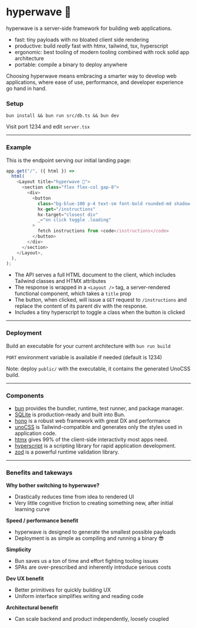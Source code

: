 # hyperwave 🌊

hyperwave is a server-side framework for building web applications.

- fast: tiny payloads with no bloated client side rendering
- productive: build _really_ fast with htmx, tailwind, tsx, hyperscript
- ergonomic: best tooling of modern tooling combined with rock solid app architecture
- portable: compile a binary to deploy anywhere

Choosing hyperwave means embracing a smarter way to develop web applications,
where ease of use, performance, and developer experience go hand in hand.

### Setup

`bun install && bun run src/db.ts && bun dev`

Visit port 1234 and edit `server.tsx`

---

### Example

This is the endpoint serving our initial landing page:

```typescript
app.get("/", ({ html }) =>
  html(
    <Layout title="hyperwave 🌊">
      <section class="flex flex-col gap-8">
        <div>
          <button
            class="bg-blue-100 p-4 text-sm font-bold rounded-md shadow-sm"
            hx-get="/instructions"
            hx-target="closest div"
            _="on click toggle .loading"
          >
            fetch instructions from <code>/instructions</code>
          </button>
        </div>
      </section>
    </Layout>,
  ),
);
```

- The API serves a full HTML document to the client, which includes Tailwind classes and HTMX attributes
- The response is wrapped in a `<Layout />` tag, a server-rendered functional component, which takes a `title` prop
- The button, when clicked, will issue a `GET` request to `/instructions` and replace the content of its parent div with the response.
- Includes a tiny hyperscript to toggle a class when the button is clicked

---

### Deployment

Build an executable for your current architecture with `bun run build`

`PORT` environment variable is available if needed (default is 1234)

Note: deploy `public/` with the executable, it contains the generated UnoCSS build.

---

### Components

- [bun](https://bun.sh/) provides the bundler, runtime, test runner, and package manager.
- [SQLite](https://bun.sh/docs/api/sqlite) is production-ready and built into Bun.
- [hono](https://hono.dev) is a robust web framework with great DX and performance
- [unoCSS](https://unocss.dev/integrations/cli) is Tailwind-compatible and generates only the styles used in application code.
- [htmx](https://htmx.org/reference/) gives 99% of the client-side interactivity most apps need.
- [hyperscript](http://hyperscript.org) is a scripting library for rapid application development.
- [zod](https://zod.dev/) is a powerful runtime validation library.

---

### Benefits and takeways

**Why bother switching to hyperwave?**

- Drastically reduces time from idea to rendered UI
- Very little cognitive friction to creating something new, after initial learning curve

**Speed / performance benefit**

- hyperwave is designed to generate the smallest possible payloads
- Deployment is as simple as compiling and running a binary 😎

**Simplicity**

- Bun saves us a ton of time and effort fighting tooling issues
- SPAs are over-prescribed and inherently introduce serious costs

**Dev UX benefit**

- Better primitives for quickly building UX
- Uniform interface simplifies writing and reading code

**Architectural benefit**

- Can scale backend and product independently, loosely coupled
